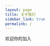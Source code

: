 ```yaml
---
layout: page
title: 关于我们
sidebar_link: true
permalink: /
---
```


<p class="message">
  欢迎你的加入
</p>

